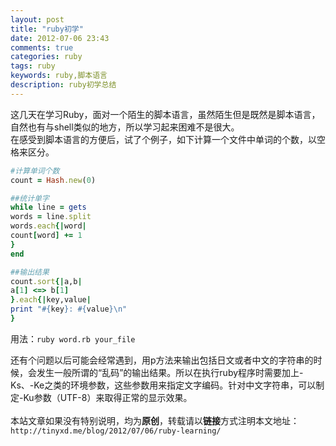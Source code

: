 ```yaml
---
layout: post
title: "ruby初学"
date: 2012-07-06 23:43
comments: true
categories: ruby
tags: ruby
keywords: ruby,脚本语言
description: ruby初学总结
---
```

这几天在学习Ruby，面对一个陌生的脚本语言，虽然陌生但是既然是脚本语言，自然也有与shell类似的地方，所以学习起来困难不是很大。   
在感受到脚本语言的方便后，试了个例子，如下计算一个文件中单词的个数，以空格来区分。   
``` ruby 统计单词个数ruby脚本word.rb
#计算单词个数
count = Hash.new(0)

##统计单字
while line = gets
words = line.split
words.each{|word|
count[word] += 1
}
end

##输出结果
count.sort{|a,b|
a[1] <=> b[1]
}.each{|key,value|
print "#{key}: #{value}\n"
}
```
用法：`ruby word.rb your_file`
<!--more-->
还有个问题以后可能会经常遇到，用p方法来输出包括日文或者中文的字符串的时候，会发生一般所谓的“乱码”的输出结果。所以在执行ruby程序时需要加上-Ks、-Ke之类的环境参数，这些参数用来指定文字编码。针对中文字符串，可以制定-Ku参数（UTF-8）来取得正常的显示效果。   
<br />
本站文章如果没有特别说明，均为**原创**，转载请以**链接**方式注明本文地址：`http://tinyxd.me/blog/2012/07/06/ruby-learning/`